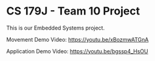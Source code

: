 # CS 179J - Team 10 Project

This is our Embedded Systems project.

Movement Demo Video: https://youtu.be/xBozmwATGnA

Application Demo Video: https://youtu.be/bgssp4_HsOU

